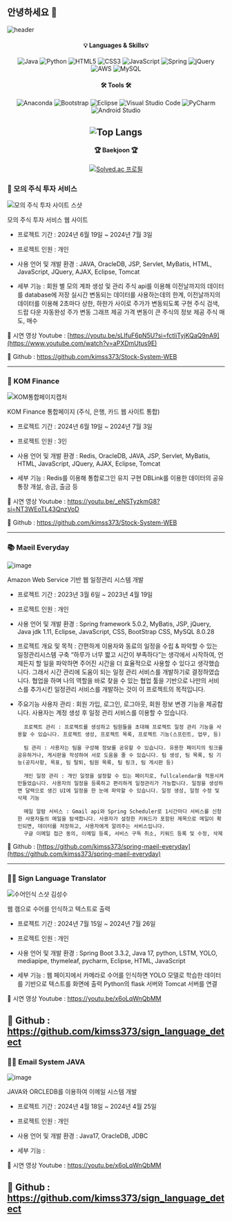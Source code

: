 ## 안녕하세요 👋

<!--
**kimss373/kimss373** is a ✨ _special_ ✨ repository because its `README.md` (this file) appears on your GitHub profile.

Here are some ideas to get you started:

- 🔭 I’m currently working on ...
- 🌱 I’m currently learning ...
- 👯 I’m looking to collaborate on ...
- 🤔 I’m looking for help with ...
- 💬 Ask me about ...
- 📫 How to reach me: ...
- 😄 Pronouns: ...
- ⚡ Fun fact: ...
-->

![header](https://capsule-render.vercel.app/api?type=waving&color=auto&height=200&section=header&text=김성수입니다.&fontSize=50&animation=twinkling)

<div align="center">
  
#### 💡 Languages & Skills💡
![Java](https://img.shields.io/badge/java-%23ED8B00.svg?style=for-the-badge&logo=openjdk&logoColor=white)
![Python](https://img.shields.io/badge/python-3670A0?style=for-the-badge&logo=python&logoColor=ffdd54)
![HTML5](https://img.shields.io/badge/html5-%23E34F26.svg?style=for-the-badge&logo=html5&logoColor=white)
![CSS3](https://img.shields.io/badge/css3-%231572B6.svg?style=for-the-badge&logo=css3&logoColor=white)
![JavaScript](https://img.shields.io/badge/javascript-%23323330.svg?style=for-the-badge&logo=javascript&logoColor=%23F7DF1E)
![Spring](https://img.shields.io/badge/spring-%236DB33F.svg?style=for-the-badge&logo=spring&logoColor=white)
![jQuery](https://img.shields.io/badge/jquery-%230769AD.svg?style=for-the-badge&logo=jquery&logoColor=white)
![AWS](https://img.shields.io/badge/AWS-%23FF9900.svg?style=for-the-badge&logo=amazon-aws&logoColor=white)
![MySQL](https://img.shields.io/badge/mysql-4479A1.svg?style=for-the-badge&logo=mysql&logoColor=white)

#### 🛠 Tools 🛠
![Anaconda](https://img.shields.io/badge/Anaconda-%2344A833.svg?style=for-the-badge&logo=anaconda&logoColor=white)
![Bootstrap](https://img.shields.io/badge/bootstrap-%238511FA.svg?style=for-the-badge&logo=bootstrap&logoColor=white)
![Eclipse](https://img.shields.io/badge/Eclipse-FE7A16.svg?style=for-the-badge&logo=Eclipse&logoColor=white)
![Visual Studio Code](https://img.shields.io/badge/Visual%20Studio%20Code-0078d7.svg?style=for-the-badge&logo=visual-studio-code&logoColor=white)
![PyCharm](https://img.shields.io/badge/pycharm-143?style=for-the-badge&logo=pycharm&logoColor=black&color=black&labelColor=green)
![Android Studio](https://img.shields.io/badge/android%20studio-346ac1?style=for-the-badge&logo=android%20studio&logoColor=white)

![Top Langs](https://github-readme-stats.vercel.app/api/top-langs/?username=kimss373&layout=compact&theme=material-palenight&hide=html,glsl,typescript,astro,makefile,rust,css,scss)
---

#### 🏆 Baekjoon 🏆
[![Solved.ac
프로필](http://mazassumnida.wtf/api/v2/generate_badge?boj=kimss373)](https://solved.ac/kimss373)
</div>

### 🐶 모의 주식 투자 서비스

  ![모의 주식 투자 사이트 스샷](https://github.com/user-attachments/assets/96fcfa64-c198-43c7-916b-a232ebc0b64e)

  

<summary>
  모의 주식 투자 서비스 웹 사이트
</summary>

  - 프로젝트 기간 : 2024년 6월 19일 ~ 2024년 7월 3일

  - 프로젝트 인원 : 개인

  - 사용 언어 및 개발 환경 : JAVA, OracleDB, JSP, Servlet, MyBatis, HTML, JavaScript, JQuery, AJAX, Eclipse, Tomcat

  - 세부 기능 : 회원 별 모의 계좌 생성 및 관리
                주식 api를 이용해 이전날까지의 데이터를 database에 저장
                실시간 변동되는 데이터를 사용하는데의 한계, 이전날까지의 데이터를 이용해 2초마다 상한, 하한가 사이로 주가가 변동되도록 구현
                주식 검색, 드랍 다운 자동완성
                주가 변동 그래프 제공
                가격 변동이 큰 주식의 정보 제공
                주식 매도, 매수

🎥 시연 영상 Youtube : [https://youtu.be/sLIfuF6pN5U?si=fctliTyjKQaQ9nA9](https://www.youtube.com/watch?v=aPXDmUtus9E)

📝 Github : https://github.com/kimss373/Stock-System-WEB

---

### 🐶 KOM Finance

  ![KOM통합페이지캡처](https://github.com/user-attachments/assets/65a6190a-e8e7-4bb9-b74b-c1964c2f598e)


<summary>
  KOM Finance 통합페이지 (주식, 은행, 카드 웹 사이트 통합)
</summary>

  - 프로젝트 기간 : 2024년 6월 19일 ~ 2024년 7월 3일

  - 프로젝트 인원 : 3인

  - 사용 언어 및 개발 환경 : Redis, OracleDB, JAVA, JSP, Servlet, MyBatis, HTML, JavaScript, JQuery, AJAX, Eclipse, Tomcat

  - 세부 기능 : Redis를 이용해 통합로그인 유지 구현
               DBLink를 이용한 데이터의 공유
               통장 개설, 송금, 출금 등

🎥 시연 영상 Youtube : https://youtu.be/_eNSTyzkmG8?si=NT3WEoTL43QnzVoD

📝 Github : https://github.com/kimss373/Stock-System-WEB

---

### 📚 Maeil Everyday
![image](https://github.com/user-attachments/assets/cd7dccfa-517c-4630-bd24-72bad830ddb4)

<summary>
  Amazon Web Service 기반 웹 일정관리 시스템 개발
</summary>

  - 프로젝트 기간 : 2023년 3월 6일 ~ 2023년 4월 19일

  - 프로젝트 인원 : 개인

  - 사용 언어 및 개발 환경 :  Spring framework 5.0.2, MyBatis, JSP, jQuery, Java jdk 1.11, Eclipse, JavaScript, CSS, BootStrap CSS, MySQL 8.0.28

  - 프로젝트 개요 및 목적 : 간편하게 이용자와 동료의 일정을 수립 & 파악할 수 있는 일정관리시스템 구축
                          “하루가 너무 짧고 시간이 부족하다”는 생각에서 시작하여, 언제든지 할 일을 파악하면 주어진 시간을 더 효율적으로 사용할 수 있다고 생각했습니다. 그래서 시간 관리에 도움이 되는 일정 관리 서비스를 개발하기로 결정하였습니다. 
                          협업을 하며 나의 역할을 바로 찾을 수 있는 협업 툴을 기반으로 나만의 서비스를 추가시킨 일정관리 서비스를 개발하는 것이 이 프로젝트의 목적입니다.
  
  - 주요기능
          사용자 관리 : 회원 가입, 로그인, 로그아웃, 회원 정보 변경 기능을 제공합니다. 사용자는 계정 생성 후 일정 관리 서비스를 이용할 수 있습니다.
          
          프로젝트 관리 : 프로젝트를 생성하고 팀원들을 초대해 프로젝트 일정 관리 기능을 사용할 수 있습니다. 프로젝트 생성, 프로젝트 목록, 프로젝트 기능(스프린트, 업무, 등)
          
          팀 관리 : 사용자는 팀을 구성해 정보를 공유할 수 있습니다. 유용한 페이지의 링크를 공유하거나, 게시판을 작성하여 서로 도움을 줄 수 있습니다. 팀 생성, 팀 목록, 팀 기능(공지사항, 목표, 팀 탈퇴, 팀원 목록, 팀 링크, 팀 게시판 등)
          
          개인 일정 관리 : 개인 일정을 설정할 수 있는 페이지로, fullcalendar을 적용시켜 만들었습니다. 사용자의 일정을 등록하고 편리하게 일정관리가 가능합니다. 일정을 생성하면 달력으로 생긴 UI에 일정을 한 눈에 파악할 수 있습니다. 일정 생성, 일정 수정 및 삭제 기능
          
          메일 알람 서비스 : Gmail api와 Spring Scheduler로 1시간마다 서비스를 신청한 사용자들의 메일을 탐색합니다. 사용자가 설정한 키워드가 포함된 제목으로 메일이 확인되면, 데이터를 저장하고, 사용자에게 알려주는 서비스입니다.
          구글 이메일 접근 동의, 이메일 등록, 서비스 구독 취소, 키워드 등록 및 수정, 삭제


📝 Github : [https://github.com/kimss373/spring-maeil-everyday](https://github.com/kimss373/spring-maeil-everyday)

---

### 🧏‍♀️ Sign Language Translator
![수어인식 스샷 김성수](https://github.com/user-attachments/assets/babe3e96-a882-4022-a492-7eb024e62049)

<summary>
  웹 캠으로 수어를 인식하고 텍스트로 출력
</summary>

  - 프로젝트 기간 : 2024년 7월 15일 ~ 2024년 7월 26일

  - 프로젝트 인원 : 개인

  - 사용 언어 및 개발 환경 : Spring Boot 3.3.2, Java 17, python, LSTM, YOLO, mediapipe, thymeleaf, pycharm, Eclipse, HTML, JavaScript

  - 세부 기능 : 웹 페이지에서 카메라로 수어를 인식하면 YOLO 모델로 학습한 데이터를 기반으로 텍스트를 화면에 출력
                Python의 flask 서버와 Tomcat 서버를 연결
                
🎥 시연 영상 Youtube : https://youtu.be/x6oLqWnQbMM

📝 Github : https://github.com/kimss373/sign_language_detect
---

### 🧏‍♀️ Email System JAVA
![image](https://github.com/user-attachments/assets/d47193cd-b72f-44fd-80a1-36352caa6a9d)

<summary>
  JAVA와 ORCLEDB를 이용하여 이메일 시스템 개발
</summary>

  - 프로젝트 기간 : 2024년 4월 18일 ~ 2024년 4월 25일

  - 프로젝트 인원 : 개인

  - 사용 언어 및 개발 환경 : Java17, OracleDB, JDBC

  - 세부 기능 : 

🎥 시연 영상 Youtube : https://youtu.be/x6oLqWnQbMM

📝 Github : https://github.com/kimss373/sign_language_detect
---
